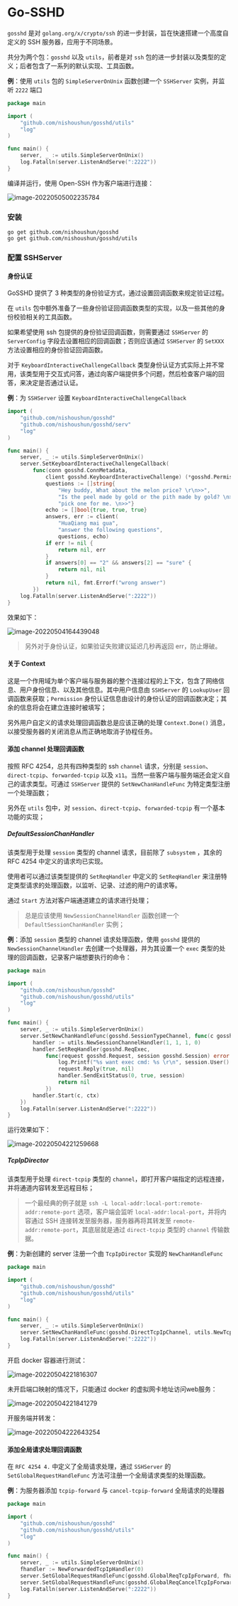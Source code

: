 # Go-SSHD

`gosshd` 是对 `golang.org/x/crypto/ssh` 的进一步封装，旨在快速搭建一个高度自定义的 SSH 服务器，应用于不同场景。

共分为两个包：`gosshd` 以及 `utils`，前者是对 `ssh` 包的进一步封装以及类型的定义；后者包含了一系列的默认实现、工具函数。 

**例**：使用 `utils` 包的 `SimpleServerOnUnix` 函数创建一个 `SSHServer` 实例，并监听 `2222` 端口 

```go
package main

import (
	"github.com/nishoushun/gosshd/utils"
	"log"
)

func main() {
	server, _ := utils.SimpleServerOnUnix()
	log.Fatalln(server.ListenAndServe(":2222"))
}
```

编译并运行，使用 Open-SSH 作为客户端进行连接：

![image-20220505002235784](https://ni187note-pics.oss-cn-hangzhou.aliyuncs.com/notes-img/202205050022881.png)

### 安装

```
go get github.com/nishoushun/gosshd
go get github.com/nishoushun/gosshd/utils
```

### 配置 SSHServer

#### 身份认证

GoSSHD 提供了 3 种类型的身份验证方式，通过设置回调函数来规定验证过程。

在 `utils` 包中额外准备了一些身份验证回调函数类型的实现，以及一些其他的身份校验相关的工具函数。

如果希望使用 ssh 包提供的身份验证回调函数，则需要通过 `SSHServer` 的 `ServerConfig` 字段去设置相应的回调函数；否则应该通过 `SSHServer` 的 `SetXXX` 方法设置相应的身份验证回调函数。

对于 `KeyboardInteractiveChallengeCallback` 类型身份认证方式实际上并不常用，该类型用于交互式问答，通过向客户端提供多个问题，然后检查客户端的回答，来决定是否通过认证。

**例**：为 `SSHServer` 设置 `KeyboardInteractiveChallengeCallback`

```go
import (
	"github.com/nishoushun/gosshd"
	"github.com/nishoushun/gosshd/serv"
	"log"
)

func main() {
	server, _ := utils.SimpleServerOnUnix()
	server.SetKeyboardInteractiveChallengeCallback(
		func(conn gosshd.ConnMetadata,
			client gosshd.KeyboardInteractiveChallenge) (*gosshd.Permissions, error) {
			questions := []string{
				"Hey buddy, What about the melon price? \r\n>>",
				"Is the peel made by gold or the pith made by gold? \n>>",
				"pick one for me. \n>>"}
			echo := []bool{true, true, true}
			answers, err := client(
				"HuaQiang mai gua",
				"answer the following questions",
				questions, echo)
			if err != nil {
				return nil, err
			}
			if answers[0] == "2" && answers[2] == "sure" {
				return nil, nil
			}
			return nil, fmt.Errorf("wrong answer")
		})
	log.Fatalln(server.ListenAndServe(":2222"))
}
```

效果如下：

![image-20220504164439048](https://ni187note-pics.oss-cn-hangzhou.aliyuncs.com/notes-img/202205041644091.png)

> 另外对于身份认证，如果验证失败建议延迟几秒再返回 err，防止爆破。

#### 关于 Context

这是一个作用域为单个客户端与服务器的整个连接过程的上下文，包含了网络信息、用户身份信息、以及其他信息。其中用户信息由 `SSHServer` 的 `LookupUser` 回调函数来获取；`Permission` 身份认证信息由设计的身份认证的回调函数决定；其余的信息将会在建立连接时被填写；

另外用户自定义的请求处理回调函数总是应该正确的处理 `Context.Done()` 消息，以接受服务器的关闭消息从而正确地取消子协程任务。

#### 添加 channel 处理回调函数

按照 RFC 4254，总共有四种类型的 ssh `channel` 请求，分别是 `session`、`direct-tcpip`、`forwarded-tcpip` 以及 `x11`。当然一些客户端与服务端还会定义自己的请求类型。可通过 `SSHServer` 提供的 `SetNewChanHandleFunc` 为特定类型注册一个处理函数；

另外在 `utils` 包中，对 `session`、`direct-tcpip`、`forwarded-tcpip` 有一个基本功能的实现；

##### DefaultSessionChanHandler

该类型用于处理 `session` 类型的 channel 请求，目前除了 `subsystem` ，其余的 RFC 4254 中定义的请求均已实现。

使用者可以通过该类型提供的 `SetReqHandler` 中定义的 `SetReqHandler` 来注册特定类型请求的处理函数，以监听、记录、过滤的用户的请求等。

通过 `Start` 方法对客户端通道建立的请求进行处理；

> 总是应该使用 `NewSessionChannelHandler` 函数创建一个 `DefaultSessionChanHandler` 实例；

**例**：添加 `session` 类型的 channel 请求处理函数，使用 `gosshd` 提供的 `NewSessionChannelHandler` 去创建一个处理器，并为其设置一个 `exec` 类型的处理的回调函数，记录客户端想要执行的命令：

```go
package main

import (
	"github.com/nishoushun/gosshd"
	"github.com/nishoushun/gosshd/utils"
	"log"
)

func main() {
	server, _ := utils.SimpleServerOnUnix()
	server.SetNewChanHandleFunc(gosshd.SessionTypeChannel, func(c gosshd.SSHNewChannel, ctx gosshd.Context) {
		handler := utils.NewSessionChannelHandler(1, 1, 1, 0)
		handler.SetReqHandler(gosshd.ReqExec,
			func(request gosshd.Request, session gosshd.Session) error {
				log.Printf("%s want exec cmd: %s \r\n", session.User().UserName, string(request.Payload))
				request.Reply(true, nil)
				handler.SendExitStatus(0, true, session)
				return nil
			})
		handler.Start(c, ctx)
	})
	log.Fatalln(server.ListenAndServe(":2222"))
}
```

运行效果如下：

![image-20220504221259668](https://ni187note-pics.oss-cn-hangzhou.aliyuncs.com/notes-img/202205042212736.png)

##### TcpIpDirector

该类型用于处理 `direct-tcpip` 类型的 `channel`，即打开客户端指定的远程连接，并将通道内容转发至远程目标；

> 一个最经典的例子就是 `ssh -L local-addr:local-port:remote-addr:remote-port`  选项，客户端会监听 `local-addr:local-port`，并将内容通过 SSH 连接转发至服务器，服务器再将其转发至 `remote-addr:remote-port`，其底层就是通过 `direct-tcpip` 类型的 `channel` 传输数据。

**例**：为新创建的 server 注册一个由 `TcpIpDirector` 实现的 `NewChanHandleFunc`

```go
package main

import (
	"github.com/nishoushun/gosshd"
	"github.com/nishoushun/gosshd/utils"
	"log"
)

func main() {
	server, _ := utils.SimpleServerOnUnix()
	server.SetNewChanHandleFunc(gosshd.DirectTcpIpChannel, utils.NewTcpIpDirector(0).HandleDirectTcpIP)
	log.Fatalln(server.ListenAndServe(":2222"))
}
```

开启 docker 容器进行测试：

![image-20220504221816307](https://ni187note-pics.oss-cn-hangzhou.aliyuncs.com/notes-img/202205042218340.png)

未开启端口映射的情况下，只能通过 docker 的虚拟网卡地址访问web服务：

![image-20220504221841279](https://ni187note-pics.oss-cn-hangzhou.aliyuncs.com/notes-img/202205042218335.png)

开服务端并转发：

![image-20220504222643254](https://ni187note-pics.oss-cn-hangzhou.aliyuncs.com/notes-img/202205042226957.png)

#### 添加全局请求处理回调函数

在 `RFC 4254 4.` 中定义了全局请求处理，通过 `SSHServer` 的 `SetGlobalRequestHandleFunc` 方法可注册一个全局请求类型的处理函数。

**例**：为服务器添加 `tcpip-forward` 与 `cancel-tcpip-forward` 全局请求的处理器

```go
package main

import (
	"github.com/nishoushun/gosshd"
	"github.com/nishoushun/gosshd/utils"
	"log"
)

func main() {
	server, _ := utils.SimpleServerOnUnix()
	fhandler := NewForwardedTcpIpHandler(0)
	server.SetGlobalRequestHandleFunc(gosshd.GlobalReqTcpIpForward, fhandler.ServeForward)
	server.SetGlobalRequestHandleFunc(gosshd.GlobalReqCancelTcpIpForward, fhandler.CancelForward)
	log.Fatalln(server.ListenAndServe(":2222"))
}
```



